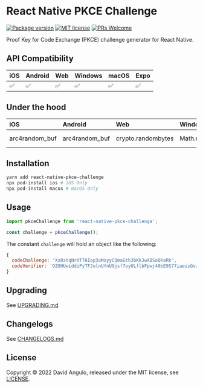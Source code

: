 # React Native PKCE Challenge
[![Package version](https://img.shields.io/npm/v/react-native-pkce-challenge?style=for-the-badge&labelColor=000000)](https://www.npmjs.com/package/react-native-pkce-challenge)
[![MIT license](https://img.shields.io/badge/License-MIT-brightgreen.svg?style=for-the-badge&labelColor=000000)](LICENSE)
[![PRs Welcome](https://img.shields.io/badge/PRs-welcome-hotpink.svg?style=for-the-badge&labelColor=000000)](https://github.com/dcangulo/react-native-pkce-challenge/pulls)

Proof Key for Code Exchange (PKCE) challenge generator for React Native.

## API Compatibility
|iOS                |Android            |Web                |Windows            |macOS              |Expo              
|:------------------|:------------------|:------------------|:------------------|:------------------|:------------------
|:white_check_mark: |:white_check_mark: |:white_check_mark: |:white_check_mark: |:white_check_mark: |:white_check_mark:

## Under the hood
|iOS            |Android        |Web                |Windows     |macOS          |Expo        
|:--------------|:--------------|:------------------|:-----------|:--------------|:-----------
|arc4random_buf |arc4random_buf |crypto.randombytes |Math.random |arc4random_buf |expo-random 

## Installation
```bash
yarn add react-native-pkce-challenge
npx pod-install ios # iOS Only
npx pod-install macos # macOS Only
```

## Usage
```js
import pkceChallenge from 'react-native-pkce-challenge';

const challenge = pkceChallenge();
```

The constant `challenge` will hold an object like the following:
```js
{
  codeChallenge: 'XsRstqNrXT76Iop3uMoyyCQmaGthJbKKJwXBSoQXaRk',
  codeVerifier: 'OZOHUwLddiPyTFJulnUYnU9jsf7oyULflbFpwj40bE9S77iaeisGvzvaVvvPE7oO-xaV4skxwKDFBBV7JofVNxCgUSauqUDVcVjggE4-M6zthVUmeUrSAHatmIBm_P0_'
}
```

## Upgrading
See [UPGRADING.md](UPGRADING.md)

## Changelogs
See [CHANGELOGS.md](CHANGELOGS.md)

## License
Copyright © 2022 David Angulo, released under the MIT license, see [LICENSE](LICENSE).
